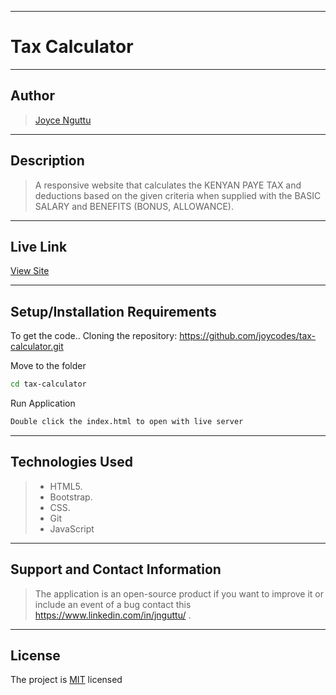 ***

# Tax Calculator

---

## Author
> [Joyce Nguttu](https://github.com/joycodes)
***

## Description
>A responsive website that calculates the KENYAN PAYE TAX and deductions based on the given criteria when supplied with the BASIC SALARY and BENEFITS (BONUS, ALLOWANCE).

---


## Live Link
[View Site](https://joycodes.github.io/tax-calculator//)

***

## Setup/Installation Requirements
To get the code..
Cloning the repository:
 https://github.com/joycodes/tax-calculator.git
  
Move to the folder
  ```bash
  cd tax-calculator
  ```
Run Application
  ```bash 
Double click the index.html to open with live server
  ``` 

---

## Technologies Used
>* HTML5.
>* Bootstrap.
>* CSS.
>* Git
>* JavaScript
 
---

## Support and Contact Information
> The application is an open-source product if you  want to improve it or include an event of a bug  contact this
> https://www.linkedin.com/in/jnguttu/ .
***
## License
The project is [MIT](LICENSE) licensed 